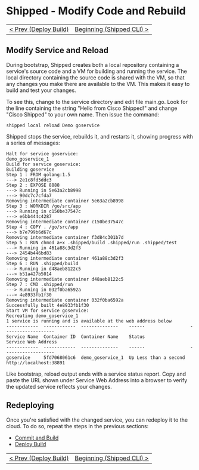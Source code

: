 # Shipped - Modify Code and Rebuild
<table><tr>
<td align="left"><a href="5.md">&lt; Prev (Deploy Build)</a></td>
<td align="right"><a href="6.md">Beginning (Shipped CLI) ></a></td>
</tr></table> 
 

## Modify Service and Reload
During bootstrap, Shipped creates both a local repository containing a service's source code and a VM for building and running the service.  The local directory containing the source code is shared with the VM, so that any changes you make there are available to the VM.  This makes it easy to build and test your changes.

To see this, change to the service directory and edit file main.go.  Look for the line containing the string "Hello from Cisco Shipped!" and change "Cisco Shipped" to your own name.  Then issue the command:

    shipped local reload Demo goservice

Shipped stops the service, rebuilds it, and restarts it, showing progress with a series of messages:

    Halt for service goservice:
    demo_goservice_1
    Build for service goservice:
    Building goservice
    Step 1 : FROM golang:1.5
    ---> 2e1c8fd5ddc3
    Step 2 : EXPOSE 8888
    ---> Running in 5e63a2cb8998
    ---> 90dc7c7cfda7
    Removing intermediate container 5e63a2cb8998
    Step 3 : WORKDIR /go/src/app
    ---> Running in c150be37547c
    ---> e6bb444c4287
    Removing intermediate container c150be37547c
    Step 4 : COPY . /go/src/app
    ---> b7e799b6d67c
    Removing intermediate container f3d84c301b7d
    Step 5 : RUN chmod a+x .shipped/build .shipped/run .shipped/test
    ---> Running in 461a88c3d2f3
    ---> 2454b446bd83
    Removing intermediate container 461a88c3d2f3
    Step 6 : RUN .shipped/build
    ---> Running in d48aeb8122c5
    ---> b51a427b5014
    Removing intermediate container d48aeb8122c5
    Step 7 : CMD .shipped/run
    ---> Running in 032f0ba6592a
    ---> 4e8933fb1f30
    Removing intermediate container 032f0ba6592a
    Successfully built 4e8933fb1f30
    Start VM for service goservice:
    Recreating demo_goservice_1
    1 service is running and is available at the web address below
    ------------  ------------  --------------    ------                 -------------------
    Service Name  Container ID  Container Name    Status                 Service Web Address
    ------------  ------------  --------------    ------                 -------------------
    goservice     5fd7068061c6  demo_goservice_1  Up Less than a second  http://localhost:38891

Like bootstrap, reload output ends with a service status report.  Copy and paste the URL shown under Service Web Address into a browser to verify the updated service reflects your changes.

## Redeploying
Once you're satisfied with the changed service, you can redeploy it to the cloud.  To do so, repeat the steps in the previous sections: 

- <a href="4.md">Commit and Build</a>
- <a href="5.md">Deploy Build</a>


<table><tr>
<td align="left"><a href="5.md">&lt; Prev (Deploy Build)</a></td>
<td align="right"><a href="6.md">Beginning (Shipped CLI) ></a></td>
</tr></table>
